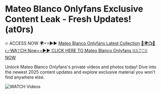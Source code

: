 # Mateo Blanco Onlyfans Exclusive Content Leak - Fresh Updates! (at0rs)

🔥 ACCESS NOW 🌍==►► <a href="https://tinyurl.com/3fjeunct" rel="nofollow">Mateo Blanco Onlyfans Latest Collection</a></h3>
[🔴🌍📺📱👉WA𝚃CH Now==►► CLICK HERE TO Mateo Blanco Onlyfans 𝚆𝙰𝚃𝙲𝙷 NOW](https://tinyurl.com/3fjeunct)

Unlock Mateo Blanco Onlyfans's private videos and photos today! Dive into the newest 2025 content updates and explore exclusive material you won’t find anywhere else.


<a href="https://tinyurl.com/3fjeunct" rel="nofollow" data-target="animated-image.originalLink"><img src="https://camo.githubusercontent.com/8a4f000d20f83aca3bf7ec5f350d767afa0574a8a352519fd8cfa583a6f93a33/68747470733a2f2f692e696d6775722e636f6d2f644a486b345a712e676966" alt="WATCH Videos" data-canonical-src="https://i.imgur.com/dJHk4Zq.gif" style="max-width: 100%; display: inline-block;" data-target="animated-image.originalImage"></a>
